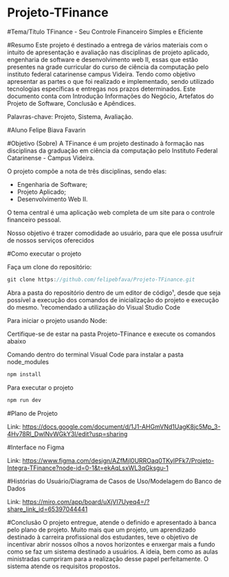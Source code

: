 # Projeto-TFinance


#Tema/Título
TFinance - Seu Controle Financeiro Simples e Eficiente

#Resumo
Este projeto é destinado a entrega de vários materiais com o intuito de apresentação e avaliação nas disciplinas de projeto aplicado, engenharia de software e desenvolvimento web II, essas que estão presentes na grade curricular do curso de ciência da computação pelo instituto federal catarinense campus Videira.
Tendo como objetivo apresentar as partes o que foi realizado e implementado, sendo utilizado tecnologias específicas e entregas nos prazos determinados.
Este documento conta com Introdução Informações do Negócio, Artefatos do Projeto de Software, Conclusão e Apêndices.

Palavras-chave: Projeto, Sistema, Avaliação. 


#Aluno
Felipe Biava Favarin

#Objetivo (Sobre)
A TFinance é um projeto destinado à formação nas disciplinas da graduação em ciência da computação pelo Instituto Federal Catarinense - Campus Videira.

O projeto compõe a nota de três disciplinas, sendo elas:

- Engenharia de Software;
- Projeto Aplicado;
- Desenvolvimento Web II.

O tema central é uma aplicação web completa de um site para o controle financeiro pessoal.

Nosso objetivo é trazer comodidade ao usuário, para que ele possa usufruir de nossos serviços oferecidos


#Como executar o projeto

Faça um clone do repositório:

```js
git clone https://github.com/felipebfava/Projeto-TFinance.git
```

Abra a pasta do repositório dentro de um editor de código¹, desde que seja possível a execução dos comandos de inicialização do projeto e execução do mesmo.
¹recomendado a utilização do Visual Studio Code

Para iniciar o projeto usando Node:

Certifique-se de estar na pasta Projeto-TFinance e execute os comandos abaixo

Comando dentro do terminal Visual Code para instalar a pasta node_modules
```js
npm install
```

Para executar o projeto
```js
npm run dev
```

#Plano de Projeto

Link: https://docs.google.com/document/d/1J1-AHGmVNd1UagK8jc5Mp_3-4Hv78Rl_DwlNvWGkY3I/edit?usp=sharing

#Interface no Figma

Link: https://www.figma.com/design/AZfMjl0URROaq0TKyIPFk7/Projeto-Integra-TFinance?node-id=0-1&t=ekAqLsxWL3qGksgu-1


#Histórias do Usuário/Diagrama de Casos de Uso/Modelagem do Banco de Dados

Link: https://miro.com/app/board/uXjVI7Uyeq4=/?share_link_id=65397044441

#Conclusão
O projeto entregue, atende o definido e apresentado à banca pelo plano de projeto. Muito mais que um projeto, um aprendizado destinado à carreira profissional dos estudantes, teve o objetivo de incentivar abrir nossos olhos a novos horizontes e enxergar mais a fundo como se faz um sistema destinado a usuários. A ideia, bem como as aulas ministradas cumpriram para a realização desse papel perfeitamente. O sistema atende os requisitos propostos. 

